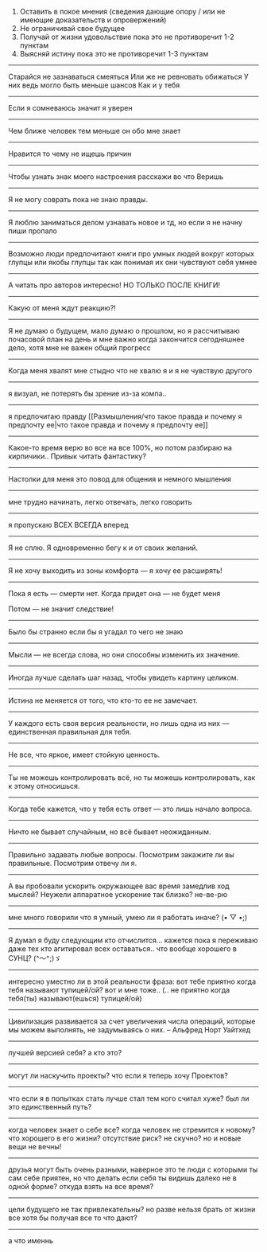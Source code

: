 1. Оставить в покое мнения (сведения дающие опору / или не имеющие доказательств и опровержений)
2. Не ограничивай свое будущее
3. Получай от жизни удовольствие пока это не противоречит 1-2 пунктам
4. Выясняй истину пока это не противоречит 1-3 пунктам
---
Старайся не зазнаваться смеяться
Или же не ревновать обижаться
У них ведь могло быть меньше шансов
Как и у тебя

---
Если я сомневаюсь значит я уверен

---
Чем ближе человек тем меньше он обо мне знает

---
Нравится то чему не ищешь причин

---
Чтобы узнать знак моего настроения расскажи во что Веришь

---
Я не могу соврать пока не знаю правды.

---
Я люблю заниматься делом узнавать новое и тд, но если я не начну пиши пропало

---
Возможно люди предпочитают книги про умных людей вокруг которых глупцы или якобы глупцы так как понимая их они чувствуют себя умнее

---
А читать про авторов интересно!
НО ТОЛЬКО ПОСЛЕ КНИГИ! 

---
Какую от меня ждут реакцию?!

---
Я не думаю о будущем, мало думаю о прошлом, но я рассчитываю почасовой план на день и мне важно когда закончится сегодняшнее дело, хотя мне не важен общий прогресс

---
Когда меня хвалят мне стыдно что не хвалю я и я не чувствую другого

---
я визуал, не потерять бы зрение из-за компа..

---
я предпочитаю правду [[Размышления/что такое правда и почему я предпочту ее|что такое правда и почему я предпочту ее]]

---
Какое-то время верю во все на все 100%, но потом разбираю на кирпичики.. Привык читать фантастику?

---
Настолки для меня это повод для общения и немного мышления

---
мне трудно начинать, легко отвечать, легко говорить

---
я пропускаю ВСЕХ ВСЕГДА вперед

---
Я не сплю. Я одновременно бегу к и от своих желаний. 

---
Я не хочу выходить из зоны комфорта — я хочу ее расширять!

---
Пока я есть — смерти нет. Когда придет она — не будет меня

Потом — не значит следствие!

---
Было бы странно если бы я угадал то чего не знаю

---
Мысли — не всегда слова, но они способны изменить их значение.

---
Иногда лучше сделать шаг назад, чтобы увидеть картину целиком.

---
Истина не меняется от того, что кто-то ее не замечает.

---
У каждого есть своя версия реальности, но лишь одна из них — единственная правильная для тебя.

---
Не все, что яркое, имеет стойкую ценность.

---
Ты не можешь контролировать всё, но ты можешь контролировать, как к этому относишься.

---
Когда тебе кажется, что у тебя есть ответ — это лишь начало вопроса.

---
Ничто не бывает случайным, но всё бывает неожиданным.

---
Правильно задавать любые вопросы.
Посмотрим закажите ли вы правильные.
Посмотрим отвечу ли я.

---
А вы пробовали ускорить окружающее вас время замедлив ход мыслей? Неужели аппаратное ускорение так близко? не-ве-рю

---
мне много говорили что я умный, умею ли я работать иначе? (⁠•⁠ ⁠▽⁠ ⁠•⁠;⁠) 

---
Я думал я буду следующим кто отчислится... кажется пока я переживаю даже тех кто агитировал всех оставаться.. что вообще хорошего в СУНЦ? (⁠^⁠～⁠^⁠;⁠)⁠ゞ 

---
интересно уместно ли в этой реальности фраза: вот тебе приятно когда тебя называют тупицей/ой? вот и мне тоже.. (.. не приятно когда тебя(ты) называют(ешься) тупицей/ой)

---
Цивилизация развивается за счет увеличения числа операций, которые мы можем выполнять, не задумываясь о них. – Альфред Норт Уайтхед

---
лучшей версией себя? а кто это?

---
могут ли наскучить проекты? что если я теперь хочу Проектов?

---
что если я в попытках стать лучше стал тем кого считал хуже? был ли это единственный путь?

---
когда человек знает о себе все? когда человек не стремится к новому? что хорошего в его жизни? отсутствие риск? не скучно? но и новые вещи не вечны!

---
друзья могут быть очень разными, наверное это те люди с которыми ты сам себе приятен, но что делать если себя ты видишь далеко не в одной форме? откуда взять на все время?

---
цели будущего не так привлекательны? но разве нельзя брать от жизни все хотя бы получая все то что дают?

---
а что именнь
